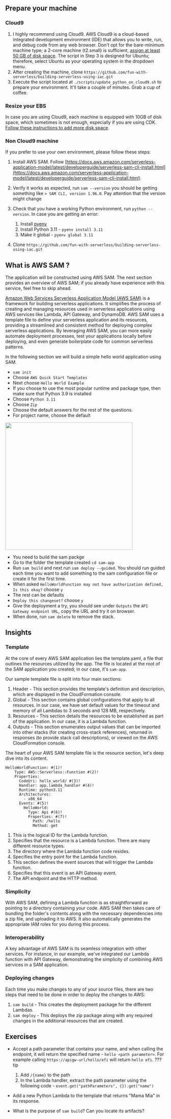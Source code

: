 ## Prepare your machine
### Cloud9
1. I highly recommend using Cloud9. AWS Cloud9 is a cloud-based integrated development environment (IDE) that allows you to write, run, and debug code from any web browser. Don't opt for the bare-minimum machine type; a 2-core machine (t2.small) is sufficient, [assign at least 50 GB of disk space](#resize-your-ebs). The script in Step 3 is designed for Ubuntu; therefore, select Ubuntu as your operating system in the dropdown menu.
2. After creating the machine, clone `https://github.com/fun-with-serverless/building-serverless-using-iac.git`
3. Execute the script located at `./scripts/update_python_on_cloud9.sh` to prepare your environment. It'll take a couple of minutes. Grab a cup of coffee.

### Resize your EBS
In case you are using Cloud9, each machine is equipped with 10GB of disk space, which sometimes is not enough, especially if you are using CDK. [Follow these instructions to add more disk space](https://ec2spotworkshops.com/ecs-spot-capacity-providers/workshopsetup/resize_ebs.html).

### Non Cloud9 machine
If you prefer to use your own environment, please follow these steps:

1. Install AWS SAM. Follow [https://docs.aws.amazon.com/serverless-application-model/latest/developerguide/serverless-sam-cli-install.html](https://docs.aws.amazon.com/serverless-application-model/latest/developerguide/serverless-sam-cli-install.html)
2. Verify it works as expected, run `sam --version` you should be getting something like `> SAM CLI, version 1.96.0`. Pay attention that the version might change
3. Check that you have a working Python environment, run `python --version`. In case you are getting an error:
    1. Install [pyenv](https://github.com/pyenv/pyenv)
    2. Install Python 3.11 - `pyenv install 3.11`
    3. Make it global - `pyenv global 3.11`

4. Clone `https://github.com/fun-with-serverless/building-serverless-using-iac.git`

## What is AWS SAM ?
The application will be constructed using AWS SAM. The next section provides an overview of AWS SAM; if you already have experience with this service, feel free to skip ahead.

[Amazon Web Services Serverless Application Model (AWS SAM)](https://aws.amazon.com/serverless/sam/) is a framework for building serverless applications. It simplifies the process of creating and managing resources used in serverless applications using AWS services like Lambda, API Gateway, and DynamoDB. 
AWS SAM uses a template file to define your serverless application and its resources, providing a streamlined and consistent method for deploying complex serverless applications. 
By leveraging AWS SAM, you can more easily automate deployment processes, test your applications locally before deploying, and even generate boilerplate code for common serverless patterns.

In the following section we will build a simple hello world application using SAM.

* `sam init`
* Choose `AWS Quick Start Templates`
* Next choose `Hello World Example`
* If you choose to use the most popular runtime and package type, then make sure that Python 3.9 is installed
* Choose `Python 3.11`
* Choose `Zip`
* Choose the default answers for the rest of the questions.
* For project name, choose the default
<img src="https://github.com/aws-hebrew-book/building-serverless-in-hebrew-workshop/assets/110536677/4bf1a5ca-cdbe-455b-a29d-2ce4a4ddddf0" width="400">

* You need to build the sam packge 
* Go to the folder the template created `cd sam-app`
* Run `sam build` and next run `sam deploy --guided`. You should run guided each time you want to add something to the sam configuration file or create it for the first time.
* When asked `HelloWorldFunction may not have authorization defined, Is this okay?` choose `y`
* The rest can be defaults
* `Deploy this changeset?` choose `y`
* Give the deployment a try, you should see under `Outputs` the `API Gateway endpoint URL`, copy the URL and try it on browser.
* When done, run `sam delete` to remove the stack.

## Insights

### Template
	
At the core of every AWS SAM application lies the template.yaml, a file that outlines the resources utilized by the app. The file is located at the root of the SAM application you created; in our case, it's `sam-app`. 

Our sample template file is split into four main sections:
  <ol>
    <li>
      Header - This section provides the template's definition and description, which are displayed in the CloudFormation console.
    </li>
    <li>
      Global - This section contains global configurations that apply to all resources. In our case, we have set default values for the timeout and memory of all Lambdas to 3 seconds and 128 MB, respectively.
    </li>
    <li>
      Resources - This section details the resources to be established as part of the application. In our case, it is a Lambda function.
    </li>
    <li>
      Outputs - This section enumerates output values that can be imported into other stacks (for creating cross-stack references), returned in responses (to provide stack call descriptions), or viewed on the AWS CloudFormation console.
    </li>
  </ol>

The heart of your AWS SAM template file is the resource section, let's deep dive into its content.


```{ .yaml .annotate }
HelloWorldFunction: #(1)!
    Type: AWS::Serverless::Function #(2)!
    Properties:
      CodeUri: hello_world/ #(3)!
      Handler: app.lambda_handler #(4)!
      Runtime: python3.11
      Architectures:
        - x86_64
      Events: #(5)!
        HelloWorld:
          Type: Api #(6)!
          Properties: #(7)!
            Path: /hello 
            Method: get
```

1. This is the logical ID for the Lambda function.
2. Specifies that the resource is a Lambda function. There are many different resource types.
3. The directory where the Lambda function code resides.
4. Specifies the entry point for the Lambda function.
5. This section defines the event sources that will trigger the Lambda function.
6. Specifies that this event is an API Gateway event.
7. The API endpoint and the HTTP method.
	
### Simplicity
With AWS SAM, defining a Lambda function is as straightforward as pointing to a directory containing your code. AWS SAM then takes care of bundling the folder's contents along with the necessary dependencies into a zip file, and uploading it to AWS. It also automatically generates the appropriate IAM roles for you during this process.
  
### Interoperability
A key advantage of AWS SAM is its seamless integration with other services. For instance, in our example, we've integrated our Lambda function with API Gateway, demonstrating the simplicity of combining AWS services in a SAM application.

### Deploying changes
Each time you make changes to any of your source files, there are two steps that need to be done in order to deploy the changes to AWS:

1. `sam build` - This creates the deployment package for the different Lambdas.
2. `sam deploy` - This deploys the zip package along with any required changes in the additional resources that are created.

## Exercises
* Accept a path parameter that contains your name, and when calling the endpoint, it will return the specified name - `hello <path parameter>`. For example calling `https://apigw-url/hello/efi` will return `hello efi`.
??? tip
    1. Add `/{name}` to the path
    2. In the Lambda handler, extract the path parameter using the following code - `event.get("pathParameters", {}).get("name")`

* Add a new Python Lambda to the template that returns "Mama Mia" in its response.
* What is the purpose of `sam build`? Can you locate its artifacts?
